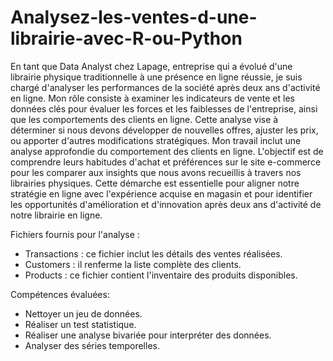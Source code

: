 # Analysez-les-ventes-d-une-librairie-avec-R-ou-Python

En tant que Data Analyst chez Lapage, entreprise qui a évolué d'une librairie physique traditionnelle à une présence en ligne réussie, je suis chargé d'analyser les performances de la société après deux ans d'activité en ligne. Mon rôle consiste à examiner les indicateurs de vente et les données clés pour évaluer les forces et les faiblesses de l'entreprise, ainsi que les comportements des clients en ligne. Cette analyse vise à déterminer si nous devons développer de nouvelles offres, ajuster les prix, ou apporter d'autres modifications stratégiques.
Mon travail inclut une analyse approfondie du comportement des clients en ligne. L'objectif est de comprendre leurs habitudes d'achat et préférences sur le site e-commerce pour les comparer aux insights que nous avons recueillis à travers nos librairies physiques. Cette démarche est essentielle pour aligner notre stratégie en ligne avec l'expérience acquise en magasin et pour identifier les opportunités d'amélioration et d'innovation après deux ans d'activité de notre librairie en ligne.

Fichiers fournis pour l'analyse :

* Transactions : ce fichier inclut les détails des ventes réalisées.
* Customers : il renferme la liste complète des clients.
* Products : ce fichier contient l'inventaire des produits disponibles.

  
Compétences évaluées:

* Nettoyer un jeu de données.
* Réaliser un test statistique.
* Réaliser une analyse bivariée pour interpréter des données.
* Analyser des séries temporelles.
